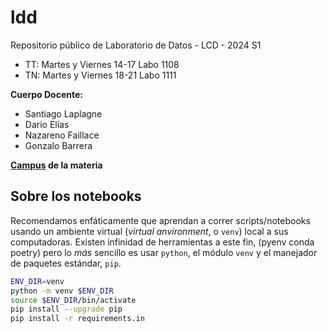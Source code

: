 # ldd
Repositorio público de Laboratorio de Datos - LCD - 2024 S1

- TT: Martes y Viernes 14-17 Labo 1108
- TN: Martes y Viernes 18-21 Labo 1111

**Cuerpo Docente:**
- Santiago Laplagne
- Dario Elías
- Nazareno Faillace
- Gonzalo Barrera

**[Campus](https://campus.exactas.uba.ar/course/view.php?id=4308) de la materia**

## Sobre los notebooks

Recomendamos enfáticamente que aprendan a correr scripts/notebooks usando un ambiente virtual (_virtual anvironment_, o `venv`) local a sus computadoras. Existen infinidad de herramientas a este fin, (pyenv conda poetry) pero lo _más_ sencillo es usar `python`, el módulo `venv` y el manejador de paquetes estándar, `pip`.
```bash
ENV_DIR=venv
python -m venv $ENV_DIR 
source $ENV_DIR/bin/activate
pip install --upgrade pip
pip install -r requirements.in
```
